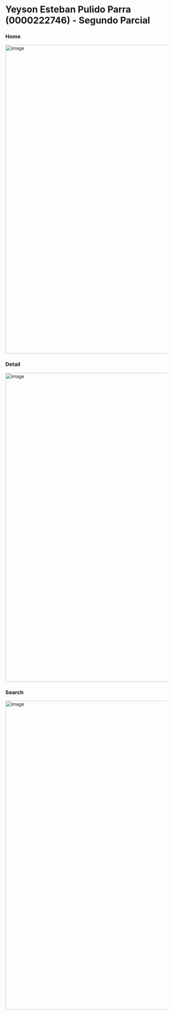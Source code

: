 # Yeyson Esteban Pulido Parra (0000222746) - Segundo Parcial #

### Home ###

<img width="960" alt="image" src="https://github.com/yeysonpupa/DWRJ-segundo-parcial/assets/101272542/2ae072a8-0d67-48c1-ae7f-35ef1574bc6b">

### Detail ###

<img width="960" alt="image" src="https://github.com/yeysonpupa/DWRJ-segundo-parcial/assets/101272542/8176b803-d7e9-42b5-8e48-da2a5f613546">

### Search ###

<img width="960" alt="image" src="https://github.com/yeysonpupa/DWRJ-segundo-parcial/assets/101272542/0797ca39-958d-4cec-9e33-2d9d7632d968">
